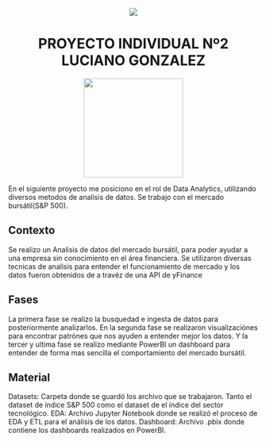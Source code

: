 <p align='center'>
<img src ="https://d31uz8lwfmyn8g.cloudfront.net/Assets/logo-henry-white-lg.png">
<p>
  
  <h1 align='center'>
 <b>PROYECTO INDIVIDUAL Nº2</b><br>
    LUCIANO GONZALEZ
</h1>

<p align='center'>
<img src = 'https://m.foolcdn.com/media/dubs/original_images/Intro_slide_-_digital_stock_chart_going_up_-_source_getty.jpg' height = 200>
<p>

En el siguiente proyecto me posiciono en el rol de Data Analytics, utilizando diversos metodos de analisis de datos. Se trabajo con el mercado bursátil(S&P 500).
  
## Contexto
Se realizo un Analisis de datos del mercado bursátil, para poder ayudar a una empresa sin conocimiento en el área financiera. Se utilizaron diversas tecnicas de analisis para entender el funcionamiento de mercado y los datos fueron obtenidos de a travéz de una API de yFinance
  
## Fases
  La primera fase se realizo la busquedad e ingesta de datos para posteriormente analizarlos.
  En la segunda fase se realizaron visualizaciónes para encontrar patrónes que nos ayuden a entender mejor los datos.
  Y la tercer y ultima fase se realizo mediante PowerBI un dashboard para entender de forma mas sencilla el comportamiento del mercado bursátil.
  
## Material
  Datasets: Carpeta donde se guardó los archivo que se trabajaron. Tanto el dataset de índice S&P 500 como el dataset de el índice del sector tecnológico.
  EDA: Archivo Jupyter Notebook donde se realizó el proceso de EDA y ETL para el análisis de los datos.
  Dashboard: Archivo .pbix donde contiene los dashboards realizados en PowerBI.
  
